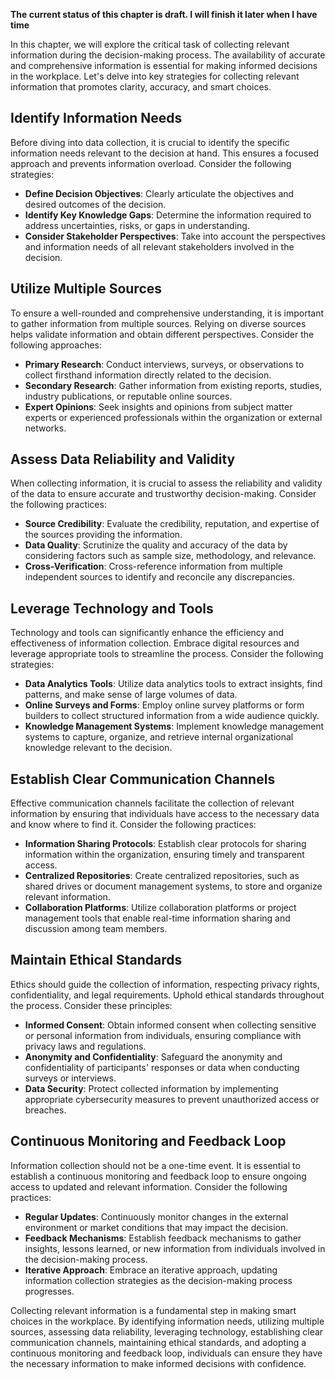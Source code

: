 **The current status of this chapter is draft. I will finish it later when I have time**

In this chapter, we will explore the critical task of collecting relevant information during the decision-making process. The availability of accurate and comprehensive information is essential for making informed decisions in the workplace. Let's delve into key strategies for collecting relevant information that promotes clarity, accuracy, and smart choices.

Identify Information Needs
--------------------------

Before diving into data collection, it is crucial to identify the specific information needs relevant to the decision at hand. This ensures a focused approach and prevents information overload. Consider the following strategies:

* **Define Decision Objectives**: Clearly articulate the objectives and desired outcomes of the decision.
* **Identify Key Knowledge Gaps**: Determine the information required to address uncertainties, risks, or gaps in understanding.
* **Consider Stakeholder Perspectives**: Take into account the perspectives and information needs of all relevant stakeholders involved in the decision.

Utilize Multiple Sources
------------------------

To ensure a well-rounded and comprehensive understanding, it is important to gather information from multiple sources. Relying on diverse sources helps validate information and obtain different perspectives. Consider the following approaches:

* **Primary Research**: Conduct interviews, surveys, or observations to collect firsthand information directly related to the decision.
* **Secondary Research**: Gather information from existing reports, studies, industry publications, or reputable online sources.
* **Expert Opinions**: Seek insights and opinions from subject matter experts or experienced professionals within the organization or external networks.

Assess Data Reliability and Validity
------------------------------------

When collecting information, it is crucial to assess the reliability and validity of the data to ensure accurate and trustworthy decision-making. Consider the following practices:

* **Source Credibility**: Evaluate the credibility, reputation, and expertise of the sources providing the information.
* **Data Quality**: Scrutinize the quality and accuracy of the data by considering factors such as sample size, methodology, and relevance.
* **Cross-Verification**: Cross-reference information from multiple independent sources to identify and reconcile any discrepancies.

Leverage Technology and Tools
-----------------------------

Technology and tools can significantly enhance the efficiency and effectiveness of information collection. Embrace digital resources and leverage appropriate tools to streamline the process. Consider the following strategies:

* **Data Analytics Tools**: Utilize data analytics tools to extract insights, find patterns, and make sense of large volumes of data.
* **Online Surveys and Forms**: Employ online survey platforms or form builders to collect structured information from a wide audience quickly.
* **Knowledge Management Systems**: Implement knowledge management systems to capture, organize, and retrieve internal organizational knowledge relevant to the decision.

Establish Clear Communication Channels
--------------------------------------

Effective communication channels facilitate the collection of relevant information by ensuring that individuals have access to the necessary data and know where to find it. Consider the following practices:

* **Information Sharing Protocols**: Establish clear protocols for sharing information within the organization, ensuring timely and transparent access.
* **Centralized Repositories**: Create centralized repositories, such as shared drives or document management systems, to store and organize relevant information.
* **Collaboration Platforms**: Utilize collaboration platforms or project management tools that enable real-time information sharing and discussion among team members.

Maintain Ethical Standards
--------------------------

Ethics should guide the collection of information, respecting privacy rights, confidentiality, and legal requirements. Uphold ethical standards throughout the process. Consider these principles:

* **Informed Consent**: Obtain informed consent when collecting sensitive or personal information from individuals, ensuring compliance with privacy laws and regulations.
* **Anonymity and Confidentiality**: Safeguard the anonymity and confidentiality of participants' responses or data when conducting surveys or interviews.
* **Data Security**: Protect collected information by implementing appropriate cybersecurity measures to prevent unauthorized access or breaches.

Continuous Monitoring and Feedback Loop
---------------------------------------

Information collection should not be a one-time event. It is essential to establish a continuous monitoring and feedback loop to ensure ongoing access to updated and relevant information. Consider the following practices:

* **Regular Updates**: Continuously monitor changes in the external environment or market conditions that may impact the decision.
* **Feedback Mechanisms**: Establish feedback mechanisms to gather insights, lessons learned, or new information from individuals involved in the decision-making process.
* **Iterative Approach**: Embrace an iterative approach, updating information collection strategies as the decision-making process progresses.

Collecting relevant information is a fundamental step in making smart choices in the workplace. By identifying information needs, utilizing multiple sources, assessing data reliability, leveraging technology, establishing clear communication channels, maintaining ethical standards, and adopting a continuous monitoring and feedback loop, individuals can ensure they have the necessary information to make informed decisions with confidence.
